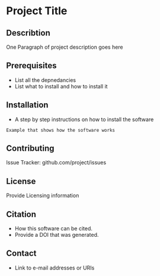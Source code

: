 # Project Title

## Describtion 
One Paragraph of project description goes here

## Prerequisites
- List all the depnedancies 
- List what to install and how to install it

## Installation
- A step by step instructions on how to install the software 

```
Example that shows how the software works
```

## Contributing
Issue Tracker: github.com/project/issues

## License
Provide Licensing information

## Citation
* How this software can be cited. 
* Provide a DOI that was generated.

## Contact
* Link to e-mail addresses or URIs
